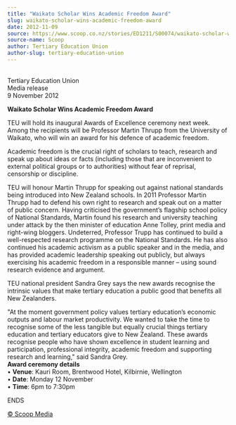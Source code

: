 ```yaml
---
title: "Waikato Scholar Wins Academic Freedom Award"
slug: waikato-scholar-wins-academic-freedom-award
date: 2012-11-09
source: https://www.scoop.co.nz/stories/ED1211/S00074/waikato-scholar-wins-academic-freedom-award.htm
source-name: Scoop
author: Tertiary Education Union
author-slug: tertiary-education-union
---
```


<p><br>Tertiary Education Union<br>Media release<br>9 November
2012</p>

<p><strong>Waikato Scholar Wins Academic Freedom
Award</strong></p>

<p>TEU will hold its inaugural Awards of
Excellence ceremony next week. Among the recipients will be
Professor Martin Thrupp from the University of Waikato, who
will win an award for his defence of academic freedom.</p>

<p>Academic freedom is the crucial right of
scholars to teach, research and speak up about ideas or
facts (including those that are inconvenient to external
political groups or to authorities) without fear of
reprisal, censorship or discipline.</p>

<p>TEU will honour Martin
Thrupp for speaking out against national standards being
introduced into New Zealand schools. In 2011 Professor
Martin Thrupp had to defend his own right to research and
speak out on a matter of public concern. Having criticised
the government’s flagship school policy of National
Standards, Martin found his research and university teaching
under attack by the then minister of
education Anne Tolley, print media and right-wing bloggers.
Undeterred, Professor Trupp has continued to build a
well-respected research programme on the National Standards.
He has also continued his academic activism as a public
speaker and in the media, and has provided academic
leadership speaking out publicly, but always exercising his
academic freedom in a responsible manner – using sound
research evidence and argument.
</p>

<p>TEU national president
Sandra Grey says the new awards recognise the intrinsic
values that make tertiary education a public good that
benefits all New Zealanders.</p>

<p>"At the moment government
policy values tertiary education’s economic outputs and
labour market productivity. We wanted to take the time to
recognise some of the less tangible but equally crucial
things tertiary education and tertiary educators give to New
Zealand. These awards recognise people who have shown
excellence in student learning and participation,
professional integrity, academic freedom and supporting
research and learning," said Sandra Grey.<br><strong>Award
ceremony details</strong><br>•	<strong>Venue</strong>:
Kauri Room, Brentwood Hotel, Kilbirnie,
Wellington<br>•	<strong>Date</strong>: Monday 12
November<br>•	<strong>Time</strong>: 6pm to
7:30pm</p>

<p>ENDS<br>
</p>

<p>
<a href="http://www.scoop.co.nz/about/terms.html" target="_blank"><span>© Scoop Media</span></a>
         </p>